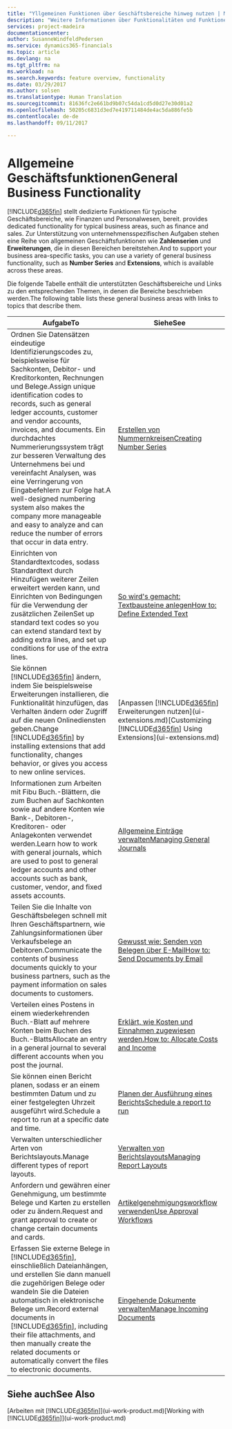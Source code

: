 ```yaml
---
title: "Yllgemeinen Funktionen über Geschäftsbereiche hinweg nutzen | Microsoft Docs"
description: "Weitere Informationen über Funktionalitäten und Funktionen, die über Geschäftsbereiche hinweg in Dynamics 365 for Financials verwendet werden."
services: project-madeira
documentationcenter: 
author: SusanneWindfeldPedersen
ms.service: dynamics365-financials
ms.topic: article
ms.devlang: na
ms.tgt_pltfrm: na
ms.workload: na
ms.search.keywords: feature overview, functionality
ms.date: 03/29/2017
ms.author: solsen
ms.translationtype: Human Translation
ms.sourcegitcommit: 81636fc2e661bd9b07c54da1cd5d0d27e30d01a2
ms.openlocfilehash: 50205c6831d3ed7e419711484de4ac5da886fe5b
ms.contentlocale: de-de
ms.lasthandoff: 09/11/2017

---
```

# <a name="general-business-functionality"></a><span data-ttu-id="bbe51-103">Allgemeine Geschäftsfunktionen</span><span class="sxs-lookup"><span data-stu-id="bbe51-103">General Business Functionality</span></span>
[!INCLUDE[d365fin](includes/d365fin_md.md)]<span data-ttu-id="bbe51-104"> stellt dedizierte Funktionen für typische Geschäftsbereiche, wie Finanzen und Personalwesen, bereit.</span><span class="sxs-lookup"><span data-stu-id="bbe51-104"> provides dedicated functionality for typical business areas, such as finance and sales.</span></span> <span data-ttu-id="bbe51-105">Zur Unterstützung von unternehmensspezifischen Aufgaben stehen eine Reihe von allgemeinen Geschäftsfunktionen wie **Zahlenserien** und **Erweiterungen**, die in diesen Bereichen bereitstehen.</span><span class="sxs-lookup"><span data-stu-id="bbe51-105">And to support your business area-specific tasks, you can use a variety of general business functionality, such as **Number Series** and **Extensions**, which is available across these areas.</span></span>

<span data-ttu-id="bbe51-106">Die folgende Tabelle enthält die unterstützten Geschäftsbereiche und Links zu den entsprechenden Themen, in denen die Bereiche beschrieben werden.</span><span class="sxs-lookup"><span data-stu-id="bbe51-106">The following table lists these general business areas with links to topics that describe them.</span></span>

| <span data-ttu-id="bbe51-107">Aufgabe</span><span class="sxs-lookup"><span data-stu-id="bbe51-107">To</span></span> | <span data-ttu-id="bbe51-108">Siehe</span><span class="sxs-lookup"><span data-stu-id="bbe51-108">See</span></span> |
| --- | --- |
| <span data-ttu-id="bbe51-109">Ordnen Sie Datensätzen eindeutige Identifizierungscodes zu, beispielsweise für Sachkonten, Debitor- und Kreditorkonten, Rechnungen und Belege.</span><span class="sxs-lookup"><span data-stu-id="bbe51-109">Assign unique identification codes to records, such as general ledger accounts, customer and vendor accounts, invoices, and documents.</span></span> <span data-ttu-id="bbe51-110">Ein durchdachtes Nummerierungssystem trägt zur besseren Verwaltung des Unternehmens bei und vereinfacht Analysen, was eine Verringerung von Eingabefehlern zur Folge hat.</span><span class="sxs-lookup"><span data-stu-id="bbe51-110">A well-designed numbering system also makes the company more manageable and easy to analyze and can reduce the number of errors that occur in data entry.</span></span> |[<span data-ttu-id="bbe51-111">Erstellen von Nummernkreisen</span><span class="sxs-lookup"><span data-stu-id="bbe51-111">Creating Number Series</span></span>](ui-create-number-series.md) |
| <span data-ttu-id="bbe51-112">Einrichten von Standardtextcodes, sodass Standardtext durch Hinzufügen weiterer Zeilen erweitert werden kann, und Einrichten von Bedingungen für die Verwendung der zusätzlichen Zeilen</span><span class="sxs-lookup"><span data-stu-id="bbe51-112">Set up standard text codes so you can extend standard text by adding extra lines, and set up conditions for use of the extra lines.</span></span> |[<span data-ttu-id="bbe51-113">So wird's gemacht: Textbausteine anlegen</span><span class="sxs-lookup"><span data-stu-id="bbe51-113">How to: Define Extended Text</span></span>](ui-how-define-ext-text.md) |
| <span data-ttu-id="bbe51-114">Sie können [!INCLUDE[d365fin](includes/d365fin_md.md)] ändern, indem Sie beispielsweise Erweiterungen installieren, die Funktionalität hinzufügen, das Verhalten ändern oder Zugriff auf die neuen Onlinediensten geben.</span><span class="sxs-lookup"><span data-stu-id="bbe51-114">Change [!INCLUDE[d365fin](includes/d365fin_md.md)] by installing extensions that add functionality, changes behavior, or gives you access to new online services.</span></span> |<span data-ttu-id="bbe51-115">[Anpassen [!INCLUDE[d365fin](includes/d365fin_md.md)] Erweiterungen nutzen](ui-extensions.md)</span><span class="sxs-lookup"><span data-stu-id="bbe51-115">[Customizing [!INCLUDE[d365fin](includes/d365fin_md.md)] Using Extensions](ui-extensions.md)</span></span> |
| <span data-ttu-id="bbe51-116">Informationen zum Arbeiten mit Fibu Buch.-Blättern, die zum Buchen auf Sachkonten sowie auf andere Konten wie Bank-, Debitoren-, Kreditoren- oder Anlagekonten verwendet werden.</span><span class="sxs-lookup"><span data-stu-id="bbe51-116">Learn how to work with general journals, which are used to post to general ledger accounts and other accounts such as bank, customer, vendor, and fixed assets accounts.</span></span> |[<span data-ttu-id="bbe51-117">Allgemeine Einträge verwalten</span><span class="sxs-lookup"><span data-stu-id="bbe51-117">Managing General Journals</span></span>](ui-work-general-journals.md) |
| <span data-ttu-id="bbe51-118">Teilen Sie die Inhalte von Geschäftsbelegen schnell mit Ihren Geschäftspartnern, wie Zahlungsinformationen über Verkaufsbelege an Debitoren.</span><span class="sxs-lookup"><span data-stu-id="bbe51-118">Communicate the contents of business documents quickly to your business partners, such as the payment information on sales documents to customers.</span></span> |[<span data-ttu-id="bbe51-119">Gewusst wie: Senden von Belegen über E-Mail</span><span class="sxs-lookup"><span data-stu-id="bbe51-119">How to: Send Documents by Email</span></span>](ui-how-send-documents-email.md) |
| <span data-ttu-id="bbe51-120">Verteilen eines Postens in einem wiederkehrenden Buch.-Blatt auf mehrere Konten beim Buchen des Buch.-Blatts</span><span class="sxs-lookup"><span data-stu-id="bbe51-120">Allocate an entry in a general journal to several different accounts when you post the journal.</span></span> |[<span data-ttu-id="bbe51-121">Erklärt, wie Kosten und Einnahmen zugewiesen werden.</span><span class="sxs-lookup"><span data-stu-id="bbe51-121">How to: Allocate Costs and Income</span></span>](year-allocate-costs-income.md) |
| <span data-ttu-id="bbe51-122">Sie können einen Bericht planen, sodass er an einem bestimmten Datum und zu einer festgelegten Uhrzeit ausgeführt wird.</span><span class="sxs-lookup"><span data-stu-id="bbe51-122">Schedule a report to run at a specific date and time.</span></span> |[<span data-ttu-id="bbe51-123">Planen der Ausführung eines Berichts</span><span class="sxs-lookup"><span data-stu-id="bbe51-123">Schedule a report to run</span></span>](ui-schedule-report.md) |
| <span data-ttu-id="bbe51-124">Verwalten unterschiedlicher Arten von Berichtslayouts.</span><span class="sxs-lookup"><span data-stu-id="bbe51-124">Manage different types of report layouts.</span></span> |[<span data-ttu-id="bbe51-125">Verwalten von Berichtslayouts</span><span class="sxs-lookup"><span data-stu-id="bbe51-125">Managing Report Layouts</span></span>](ui-manage-report-layouts.md) |
| <span data-ttu-id="bbe51-126">Anfordern und gewähren einer Genehmigung, um bestimmte Belege und Karten zu erstellen oder zu ändern.</span><span class="sxs-lookup"><span data-stu-id="bbe51-126">Request and grant approval to create or change certain documents and cards.</span></span> |[<span data-ttu-id="bbe51-127">Artikelgenehmigungsworkflow verwenden</span><span class="sxs-lookup"><span data-stu-id="bbe51-127">Use Approval Workflows</span></span>](across-how-use-approval-workflows.md) |
| <span data-ttu-id="bbe51-128">Erfassen Sie externe Belege in [!INCLUDE[d365fin](includes/d365fin_md.md)], einschließlich Dateianhängen, und erstellen Sie dann manuell die zugehörigen Belege oder wandeln Sie die Dateien automatisch in elektronische Belege um.</span><span class="sxs-lookup"><span data-stu-id="bbe51-128">Record external documents in [!INCLUDE[d365fin](includes/d365fin_md.md)], including their file attachments, and then manually create the related documents or automatically convert the files to electronic documents.</span></span> |[<span data-ttu-id="bbe51-129">Eingehende Dokumente verwalten</span><span class="sxs-lookup"><span data-stu-id="bbe51-129">Manage Incoming Documents</span></span>](across-income-documents.md) |

## <a name="see-also"></a><span data-ttu-id="bbe51-130">Siehe auch</span><span class="sxs-lookup"><span data-stu-id="bbe51-130">See Also</span></span>
<span data-ttu-id="bbe51-131">[Arbeiten mit [!INCLUDE[d365fin](includes/d365fin_md.md)]](ui-work-product.md)</span><span class="sxs-lookup"><span data-stu-id="bbe51-131">[Working with [!INCLUDE[d365fin](includes/d365fin_md.md)]](ui-work-product.md)</span></span>


